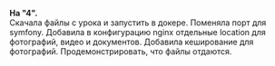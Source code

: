 **На "4".**  
Скачала файлы с урока и запустить в докере.
Поменяла порт для symfony.
Добавила в конфигурацию nginx отдельные location для фотографий, видео и документов. Добавила кеширование для фотографий.
Продемонстрировать, что файлы отдаются.